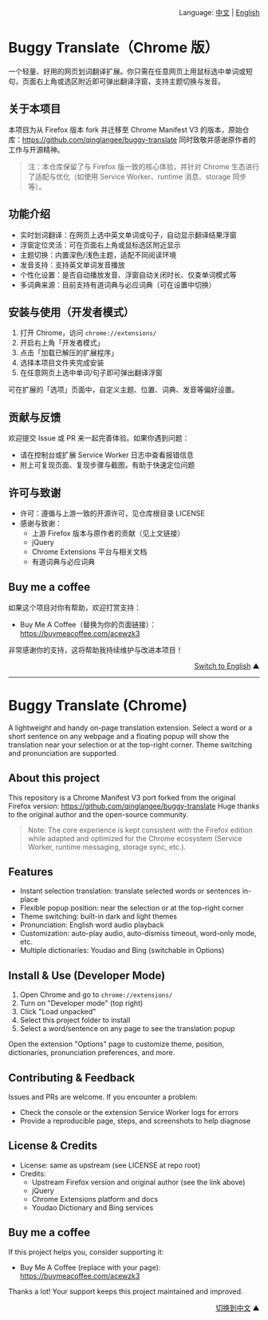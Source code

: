<p align="right">Language: <a href="#zh">中文</a> | <a href="#en">English</a></p>

<a id="zh"></a>

# Buggy Translate（Chrome 版）

一个轻量、好用的网页划词翻译扩展。你只需在任意网页上用鼠标选中单词或短句，页面右上角或选区附近即可弹出翻译浮窗，支持主题切换与发音。

## 关于本项目

本项目为从 Firefox 版本 fork 并迁移至 Chrome Manifest V3 的版本，原始仓库：https://github.com/qinglangee/buggy-translate
同时致敬并感谢原作者的工作与开源精神。

> 注：本仓库保留了与 Firefox 版一致的核心体验，并针对 Chrome 生态进行了适配与优化（如使用 Service Worker、runtime 消息、storage 同步等）。

## 功能介绍

- 实时划词翻译：在网页上选中英文单词或句子，自动显示翻译结果浮窗
- 浮窗定位灵活：可在页面右上角或鼠标选区附近显示
- 主题切换：内置深色/浅色主题，适配不同阅读环境
- 发音支持：支持英文单词发音播放
- 个性化设置：是否自动播放发音、浮窗自动关闭时长、仅查单词模式等
- 多词典来源：目前支持有道词典与必应词典（可在设置中切换）

## 安装与使用（开发者模式）

1. 打开 Chrome，访问 `chrome://extensions/`
2. 开启右上角「开发者模式」
3. 点击「加载已解压的扩展程序」
4. 选择本项目文件夹完成安装
5. 在任意网页上选中单词/句子即可弹出翻译浮窗

可在扩展的「选项」页面中，自定义主题、位置、词典、发音等偏好设置。

## 贡献与反馈

欢迎提交 Issue 或 PR 来一起完善体验。如果你遇到问题：
- 请在控制台或扩展 Service Worker 日志中查看报错信息
- 附上可复现页面、复现步骤与截图，有助于快速定位问题

## 许可与致谢

- 许可：遵循与上游一致的开源许可，见仓库根目录 LICENSE
- 感谢与致谢：
  - 上游 Firefox 版本与原作者的贡献（见上文链接）
  - jQuery
  - Chrome Extensions 平台与相关文档
  - 有道词典与必应词典

## Buy me a coffee

如果这个项目对你有帮助，欢迎打赏支持：

- Buy Me A Coffee（替换为你的页面链接）：https://buymeacoffee.com/acewzk3

非常感谢你的支持，这将帮助我持续维护与改进本项目！

<p align="right"><a href="#en">Switch to English</a> ▲</p>

---

<a id="en"></a>

# Buggy Translate (Chrome)

A lightweight and handy on-page translation extension. Select a word or a short sentence on any webpage and a floating popup will show the translation near your selection or at the top-right corner. Theme switching and pronunciation are supported.

## About this project

This repository is a Chrome Manifest V3 port forked from the original Firefox version: https://github.com/qinglangee/buggy-translate
Huge thanks to the original author and the open-source community.

> Note: The core experience is kept consistent with the Firefox edition while adapted and optimized for the Chrome ecosystem (Service Worker, runtime messaging, storage sync, etc.).

## Features

- Instant selection translation: translate selected words or sentences in-place
- Flexible popup position: near the selection or at the top-right corner
- Theme switching: built-in dark and light themes
- Pronunciation: English word audio playback
- Customization: auto-play audio, auto-dismiss timeout, word-only mode, etc.
- Multiple dictionaries: Youdao and Bing (switchable in Options)

## Install & Use (Developer Mode)

1. Open Chrome and go to `chrome://extensions/`
2. Turn on "Developer mode" (top right)
3. Click "Load unpacked"
4. Select this project folder to install
5. Select a word/sentence on any page to see the translation popup

Open the extension "Options" page to customize theme, position, dictionaries, pronunciation preferences, and more.

## Contributing & Feedback

Issues and PRs are welcome. If you encounter a problem:
- Check the console or the extension Service Worker logs for errors
- Provide a reproducible page, steps, and screenshots to help diagnose

## License & Credits

- License: same as upstream (see LICENSE at repo root)
- Credits:
  - Upstream Firefox version and original author (see the link above)
  - jQuery
  - Chrome Extensions platform and docs
  - Youdao Dictionary and Bing services

## Buy me a coffee

If this project helps you, consider supporting it:

- Buy Me A Coffee (replace with your page): https://buymeacoffee.com/acewzk3

Thanks a lot! Your support keeps this project maintained and improved.

<p align="right"><a href="#zh">切换到中文</a> ▲</p>
